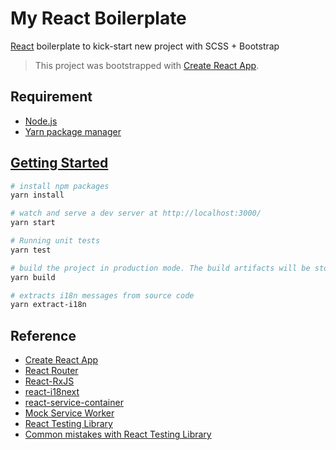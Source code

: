 # My React Boilerplate

[React](https://reactjs.org/) boilerplate to kick-start new project with SCSS + Bootstrap

> This project was bootstrapped with [Create React App](https://github.com/facebook/create-react-app).

## Requirement

- [Node.js](https://nodejs.org)
- [Yarn package manager](https://yarnpkg.com/)

## [Getting Started](https://create-react-app.dev/docs/getting-started)

```sh
# install npm packages
yarn install

# watch and serve a dev server at http://localhost:3000/
yarn start

# Running unit tests
yarn test

# build the project in production mode. The build artifacts will be stored in the `build/` directory
yarn build

# extracts i18n messages from source code
yarn extract-i18n
```

## Reference

- [Create React App](https://create-react-app.dev/)
- [React Router](https://reacttraining.com/react-router/)
- [React-RxJS](https://react-rxjs.org/)
- [react-i18next](https://react.i18next.com/)
- [react-service-container](https://github.com/traviskaufman/react-service-container)
- [Mock Service Worker](https://mswjs.io/docs/)
- [React Testing Library](https://testing-library.com/docs/react-testing-library/intro)
- [Common mistakes with React Testing Library](https://kentcdodds.com/blog/common-mistakes-with-react-testing-library)
